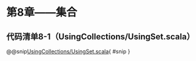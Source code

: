 # 第8章——集合

## 代码清单8-1（UsingCollections/UsingSet.scala）

@@snip[UsingCollections/UsingSet.scala](../../main/scala/UsingCollections/UsingSet.scala){ #snip }